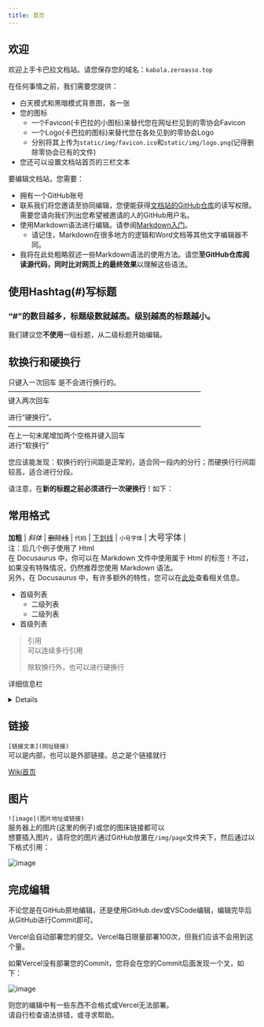 ```yaml
---
title: 首页
---
```


## 欢迎
欢迎上手卡巴拉文档站。请您保存您的域名：```kabala.zeroasso.top```

在任何事情之前，我们需要您提供：
- 白天模式和黑暗模式背景图，各一张
- 您的图标
  - 一个Favicon(卡巴拉的小图标)来替代您在网址栏见到的零协会Favicon
  - 一个Logo(卡巴拉的图标)来替代您在各处见到的零协会Logo
  - 分别将其上传为```static/img/favicon.ico```和```static/img/logo.png```(记得删除零协会已有的文件)
- 您还可以设置文档站首页的三栏文本

要编辑文档站，您需要：
- 拥有一个GitHub账号
- 联系我们将您邀请至协同编辑，您便能获得[文档站的GitHub仓库](https://github.com/ZengXiaoPi/Kabala_Wiki)的读写权限。  
需要您请向我们列出您希望被邀请的人的GitHub用户名。
- 使用Markdown语法进行编辑。请参阅[Markdown入门](https://markdown.com.cn/intro.html)。
  - 请记住，Markdown在很多地方的逻辑和Word文档等其他文字编辑器不同。
- 我将在此处粗略叙述一些Markdown语法的使用方法。请您**至GitHub仓库阅读源代码，同时比对网页上的最终效果**以理解这些语法。

## 使用Hashtag(#)写标题
### “#”的数目越多，标题级数就越高。级别越高的标题越小。
我们建议您**不使用**一级标题，从二级标题开始编辑。

## 软换行和硬换行
只键入一次回车
是不会进行换行的。  
————————————————————————————  
键入两次回车

进行“硬换行”。  
————————————————————————————  
在上一句末尾增加两个空格并键入回车  
进行“软换行”

您应该能发现：软换行的行间距是正常的，适合同一段内的分行；而硬换行行间距较高，适合进行分段。

请注意，在**新的标题之前必须进行一次硬换行**！如下：

## 常用格式
**加粗** | *斜体* | ~~删除线~~ | ```代码``` | <u>下划线</u> | <small>小号字体</small> | <big>大号字体</big> | <!--只有编辑者看得见的注释-->  
注：后几个例子使用了 Html  
在 Docusaurus 中，你可以在 Markdown 文件中使用属于 Html 的标签！不过，如果没有特殊情况，仍然推荐您使用 Markdown 语法。  
另外，在 Docusaurus 中，有许多额外的特性，您可以在[此处](https://docusaurus.io/zh-CN/docs/markdown-features)查看相关信息。

- 首级列表
  - 二级列表
  - 二级列表
- 首级列表

> 引用  
> 可以连续多行引用
> 
> 除软换行外，也可以进行硬换行

详细信息栏
<details>

<!--↑此处记得空行-->
这是一个隐藏栏

内部可以置入任何东西。
</details>

<!--↑此处记得空行-->
## 链接
```[链接文本](网址链接)```  
可以是内部，也可以是外部链接。总之是个链接就行

[Wiki首页](https://kabala.zeroasso.top)

## 图片
```![image](图片地址或链接)```  
服务器上的图片(这里的例子)或您的图床链接都可以  
想要插入图片，请将您的图片通过GitHub放置在```/img/page```文件夹下，然后通过以下格式引用：

![image](/img/page/exampleImage.png)

## 完成编辑
不论您是在GitHub原地编辑，还是使用GitHub.dev或VSCode编辑，编辑完毕后从GitHub进行Commit即可。

Vercel会自动部署您的提交。Vercel每日限量部署100次，但我们应该不会用到这个量。

如果Vercel没有部署您的Commit，您将会在您的Commit后面发现一个叉，如下：

![image](/img/page/deployfail.png)

则您的编辑中有一些东西不合格式或Vercel无法部署。  
请自行检查语法排错，或寻求帮助。
